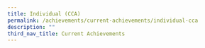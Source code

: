 ```yaml
---
title: Individual (CCA)
permalink: /achievements/current-achievements/individual-cca
description: ""
third_nav_title: Current Achievements
---
```

